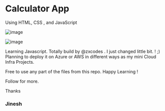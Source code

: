 # Calculator App
Using HTML, CSS , and JavaScript 

![image](https://user-images.githubusercontent.com/85137150/206382886-7687ff5c-bf0c-413b-a2db-353d29cf22c2.png)

![image](https://user-images.githubusercontent.com/85137150/206383644-01eab2f1-7b1d-4c39-b06d-b52e5a7b3ebc.png)

Learning Javascript. Totally build by @zxcodes . I just changed little bit. ! ;)
Planning to deploy it on Azure or AWS in different ways as my mini Cloud Infra Projects. 

Free to use any part of the files from this repo. Happy Learning ! 

Follow for more. 

Thanks   
### Jinesh 

